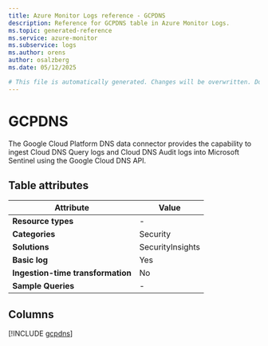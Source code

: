 ```yaml
---
title: Azure Monitor Logs reference - GCPDNS
description: Reference for GCPDNS table in Azure Monitor Logs.
ms.topic: generated-reference
ms.service: azure-monitor
ms.subservice: logs
ms.author: orens
author: osalzberg
ms.date: 05/12/2025

# This file is automatically generated. Changes will be overwritten. Do not change this file directly.
---
```


# GCPDNS

The Google Cloud Platform DNS data connector provides the capability to ingest Cloud DNS Query logs and Cloud DNS Audit logs into Microsoft Sentinel using the Google Cloud DNS API.


## Table attributes

|Attribute|Value|
|---|---|
|**Resource types**|-|
|**Categories**|Security|
|**Solutions**| SecurityInsights|
|**Basic log**|Yes|
|**Ingestion-time transformation**|No|
|**Sample Queries**|-|



## Columns
  
[!INCLUDE [gcpdns](~/reusable-content/ce-skilling/azure/includes/azure-monitor/reference/tables/gcpdns-include.md)]

